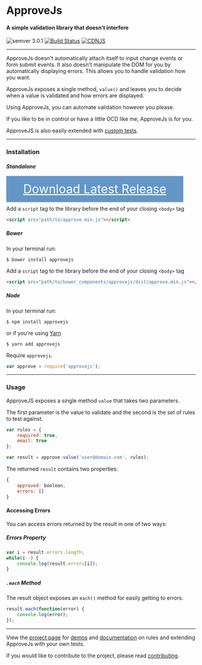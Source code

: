 # ApproveJs
#### A simple validation library that doesn't interfere
![semver 3.0.1](https://img.shields.io/badge/semver-3.0.1-green.svg) [![Build Status](https://travis-ci.org/CharlGottschalk/approvejs.svg?branch=master)](https://travis-ci.org/CharlGottschalk/approvejs) [![CDNJS](https://img.shields.io/cdnjs/v/approvejs.svg)](https://cdnjs.com/libraries/approvejs)

---

ApproveJs doesn't automatically attach itself to input change events or form submit events. It also doesn't manipulate the DOM for you by automatically displaying errors. This allows you to handle validation how you want.

ApproveJs exposes a single method, `value()` and leaves you to decide when a value is validated and how errors are displayed.

Using ApproveJs, you can automate validation however you please.

If you like to be in control or have a little OCD like me, ApproveJs is for you.

ApproveJS is also easily extended with [custom tests](http://charlgottschalk.co.za/projects/approvejs/docs/master/custom-tests).

---

### Installation

##### Standalone

<a href="https://github.com/CharlGottschalk/approvejs/releases/latest"
style="color: #fff; background-color: #6496c8; margin: 0 10px 0 0; padding: 15px 45px; font-size: 32px; line-height: 1.8; box-shadow: 0 2px 2px rgba(204, 197, 185, 0.5);"> Download Latest Release </a>

Add a `script` tag to the library before the end of your closing `<body>` tag

```html
<script src="path/to/approve.min.js"></script>
```

##### Bower

In your terminal run:

```
$ bower install approvejs
```

Add a `script` tag to the library before the end of your closing `<body>` tag

```html
<script src="path/to/bower_components/approvejs/dist/approve.min.js"></script>
```


##### Node

In your terminal run:

```
$ npm install approvejs
```

or if you're using [Yarn](https://yarnpkg.com/)

```
$ yarn add approvejs
```

Require `approvejs`.

```javascript
var approve = require('approvejs');
```

---

### Usage

ApproveJS exposes a single method `value` that takes two parameters.

The first parameter is the value to validate and the second is the set of rules to test against.

```javascript
var rules = {
    required: true,
    email: true
};

var result = approve.value('user@domain.com', rules);
```

The returned `result` contains two properties:

```javascript
{
    approved: boolean,
    errors: []
}
```

#### Accessing Errors

You can access errors returned by the result in one of two ways:

##### Errors Property

```javascript
var i = result.errors.length;
while(i--) {
    console.log(result.errors[i]);
}
```

##### `.each` Method

The result object exposes an `each()` method for easily getting to errors.

```javascript
result.each(function(error) {
    console.log(error);
});
```

---

View the [project page](http://charlgottschalk.co.za/projects/approvejs) for [demos](http://charlgottschalk.co.za/projects/approvejs/demo) and [documentation](http://charlgottschalk.co.za/projects/approvejs/docs) on rules and extending ApproveJs with your own tests.

If you would like to contribute to the project, please read [contributing](http://charlgottschalk.co.za/projects/approvejs/docs/contributing).
